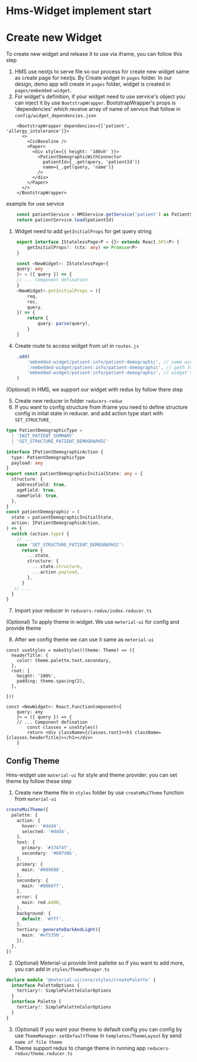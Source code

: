 # Hms-Widget implement start

# Create new Widget
To create new widget and release it to use via iframe, you can follow this step
1. HMS use nextjs to serve file so our process for create new widget same as create page for nextjs. By Create widget in `pages` folder. In our design, demo app will create in `pages` folder, widget is created in `pages/embedded-widget`.
2. For widget's definition, if your widget need to use service's object you can inject it by use `BootstrapWrapper`. BootstrapWrapper's props is 'dependencies' which receive array of name of service that follow in `config/widget_dependencies.json` 
```tsx
    <BootstrapWrapper dependencies={['patient', 'allergy_intolerance']}>
      <>
        <CssBaseline />
        <Paper>
          <div style={{ height: '100vh' }}>
            <PatientDemographicWithConnector
              patientId={_.get(query, 'patientId')}
              name={_.get(query, 'name')}
            />
          </div>
        </Paper>
      </>
    </BootstrapWrapper>
```
example for use service

```ts
    const patientService = HMSService.getService('patient') as PatientService
    return patientService.load(patientId)
```

1. Widget need to add `getInitialProps` for get query string
```ts
    export interface IStatelessPage<P = {}> extends React.SFC<P> {
        getInitialProps?: (ctx: any) => Promise<P>
    }

    const <NewWidget>: IStatelessPage<{
    query: any
    }> = ({ query }) => {
    // ... Component defination
    }
    <NewWidget>.getInitialProps = ({
        req,
        res,
        query,
    }) => {
        return {
            query: parse(query),
        }
    }
```
4. Create route to access widget from url in `routes.js`

```js
    .add(
        'embedded-widget/patient-info/patient-demographic', // name widget
        '/embedded-widget/patient-info/patient-demographic', // path for access by url and acces by iframe-sdk
        'embedded-widget/patient-info/patient-demographic', // widget's location
    )
```
(Optional) In HMS, we support our widget with redux by follow there step

5. Create new reducer in folder `reducers-redux`
6. If you want to config structure from iframe you need to define structure config in inital state in reducer. and add action type start with `SET_STRUCTURE_`
```ts
type PatientDemographicType =
  | 'INIT_PATIENT_SUMMARY'
  | 'SET_STRUCTURE_PATIENT_DEMOGRAPHIC'

interface IPatientDemographicAction {
  type: PatientDemographicType
  payload: any
}
export const patientDemographicInitialState: any = {
  structure: {
    addressField: true,
    ageField: true,
    nameField: true,
  },
}
const patientDemographic = (
  state = patientDemographicInitialState,
  action: IPatientDemographicAction,
) => {
  switch (action.type) {
    // ...
    case 'SET_STRUCTURE_PATIENT_DEMOGRAPHIC':
      return {
        ...state,
        structure: {
          ...state.structure,
          ...action.payload,
        },
      }
   // ...
  }
}
```
7. Import your reducer in `reducers-redux/index.reducer.ts`

(Optional) To apply theme in widget. We use `meterial-ui` for config and provide theme

8. After we config theme we can use it same as `meterial-ui`
```tsx
const useStyles = makeStyles((theme: Theme) => ({
  headerTitle: {
    color: theme.palette.text.secondary,
  },
  root: {
    height: '100%',
    padding: theme.spacing(2),
  },
 
}))

const <NewWidget>: React.FunctionComponent<{
    query: any
    }> = ({ query }) => {
    // ... Component defination
        const classes = useStyles()
        return <div className={classes.root}><h1 className={classes.headerTitle}></h1></div>
    }
```



## Config Theme

Hms-widget use `material-ui` for style and theme provider. you can set theme by follow these step
1. Create new theme file in `styles` folder by use `createMuiTheme` function from `material-ui`
```ts
createMuiTheme({
  palette: {
    action: {
      hover: '#ddd4',
      selected: '#ddd4',
    },
    text: {
      primary: '#37474f',
      secondary: '#607d8b',
    },
    primary: {
      main: '#009688',
    },
    secondary: {
      main: '#00b0ff',
    },
    error: {
      main: red.A400,
    },
    background: {
      default: '#fff',
    },
    tertiary: generateDarkAndLight({
      main: '#ef5350',
    }),
  },
})
```
2. (Optional) Meterial-ui provide limit pallette so if you want to add more, you can add in `styles/ThemeManager.ts` 
```ts
declare module '@material-ui/core/styles/createPalette' {
  interface PaletteOptions {
    tertiary?: SimplePaletteColorOptions
  }
  interface Palette {
    tertiary?: SimplePaletteColorOptions
  }
}
```
3. (Optional) If you want your theme to default config you can config by use `ThemeManager.setDefaultTheme` in `templates/ThemeLayout` by send `name of file theme`
4. Theme support redux to change theme in running app `reducers-redux/theme.reducer.ts`
